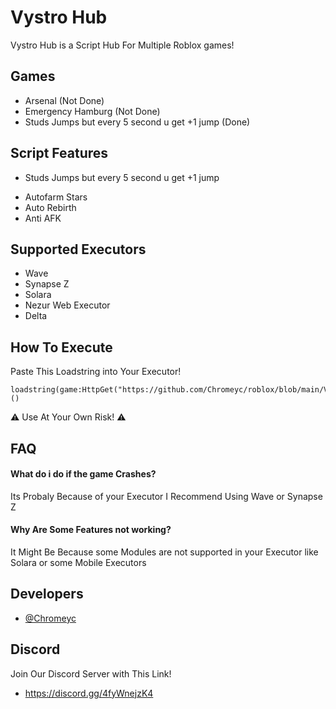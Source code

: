 
# Vystro Hub

Vystro Hub is a Script Hub For Multiple Roblox games!

## Games

 - Arsenal (Not Done)
 - Emergency Hamburg (Not Done)
 - Studs Jumps but every 5 second u get +1 jump (Done)


## Script Features

- Studs Jumps but every 5 second u get +1 jump
+ Autofarm Stars
+ Auto Rebirth
+ Anti AFK


## Supported Executors

+ Wave
+ Synapse Z
+ Solara
+ Nezur Web Executor
+ Delta



## How To Execute

Paste This Loadstring into Your Executor!

```
loadstring(game:HttpGet("https://github.com/Chromeyc/roblox/blob/main/Vystro%20Hub/Games/main.lua))()
```
⚠️ Use At Your Own Risk! ⚠️     

## FAQ

#### What do i do if the game Crashes?

Its Probaly Because of your Executor I Recommend Using Wave or Synapse Z

#### Why Are Some Features not working?

It Might Be Because some Modules are not supported in your Executor like Solara or some Mobile Executors


## Developers

- [@Chromeyc](https://github.com/Chromeyc/)


## Discord

Join Our Discord Server with This Link!
- https://discord.gg/4fyWnejzK4
